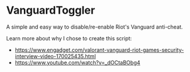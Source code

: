 # VanguardToggler
A simple and easy way to disable/re-enable Riot's Vanguard anti-cheat.

Learn more about why I chose to create this script:
- https://www.engadget.com/valorant-vanguard-riot-games-security-interview-video-170025435.html
- https://www.youtube.com/watch?v=_dOCtaBObg4
